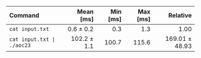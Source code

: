 | Command | Mean [ms] | Min [ms] | Max [ms] | Relative |
|:---|---:|---:|---:|---:|
| `cat input.txt` | 0.6 ± 0.2 | 0.3 | 1.3 | 1.00 |
| `cat input.txt \| ./aoc23` | 102.2 ± 1.1 | 100.7 | 115.6 | 169.01 ± 48.93 |
